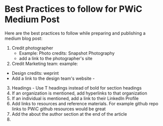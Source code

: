 # Best Practices to follow for PWiC Medium Post
Here are the best practices to follow while preparing and publishing a medium blog post:
1. Credit photographer
    - Example: Photo credits: Snapshot Photography
    - add a link to the photographer's site
2. Credit Marketing team: example: 
  - Design credits: weprint
  - Add a link to the design team's website - <Need link>

3. Headings -  Use T headings instead of bold for section headings
4. If an organization is mentioned, add hyperlinks to that organization
5. If an individual is mentioned, add a link to their LinkedIn Profile
6. Add links to resources and reference materials.  For example github repo links to PWiC github resources would be great
7. Add the about the author section at the end of the article
8. 
